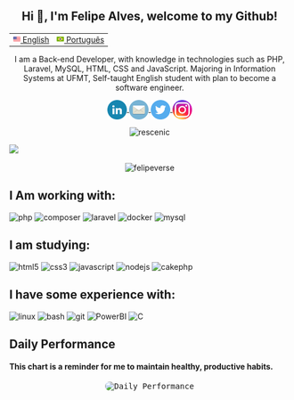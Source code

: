 <h2 align="center">Hi 👋, I'm Felipe Alves, welcome to my Github!</h2>
<table align="center">
 <tr>
   <td><a href="README.md"><img src="images/us-flag.png" height="13"> English</a></td>
   <td><a href="README_pt-br.md"><img src="images/br-flag.png" height="13"> Português</a></td>
 </tr>
</table>

<p align="center"> I am a Back-end Developer, with knowledge in technologies such as PHP, Laravel, MySQL, HTML, CSS and JavaScript. Majoring in Information Systems at UFMT, Self-taught English student with plan to become a software engineer. </p>

<p align="center">
  <a href="https://linkedin.com/in/felipealvesrrodrigues" target="blank">
    <img align="center"
      src="images/icon_linkedin.png" alt="felipealvesrrodrigues" height="35" width="35" 
    />
  </a>
  <a href="mailto:felipealvesrrodrigues@outlook.com" target="blank">
    <img align="center"align="center"
     src="images/icon_mail.png" alt="felipealvesrrodrigues" height="35" width="35" 
    />
  </a>
  <a href="https://twitter.com/felipeverse" target="blank">
    <img align="center"
      src="images/icon_twitter.svg" alt="felipeverse" height="35" width="35"
    />
  </a>
  <a href="https://instagram.com/felipeverse" target="blank">
    <img align="center"
      src="images/icon_instagram.png" alt="felipeverse" height="35" width="35"
    />
  </a>
</p>

<p align="center"> <img src="https://komarev.com/ghpvc/?username=felipeverse&label=Profile%20views&color=0e75b6&style=flat" alt="rescenic" /> </p>

![](https://hit.yhype.me/github/profile?user_id=70995453)

<div align="center">
  <img align="top" src="https://github-readme-stats.vercel.app/api/top-langs/?username=felipeverse&layout=compact&theme=apprentice" alt="felipeverse" />
</div>

##  I Am working with:
<div>
  <img alt="php" width=50 src="https://cdn.jsdelivr.net/gh/devicons/devicon/icons/php/php-plain.svg" />
  <img alt="composer" width=50 src="https://cdn.jsdelivr.net/gh/devicons/devicon/icons/composer/composer-original.svg" />
  <img alt="laravel" width=50 src="https://cdn.jsdelivr.net/gh/devicons/devicon/icons/laravel/laravel-plain-wordmark.svg" />
  <img alt="docker" width=50 src="https://cdn.jsdelivr.net/gh/devicons/devicon/icons/docker/docker-plain-wordmark.svg" />
  <img alt="mysql" width=50 src="https://cdn.jsdelivr.net/gh/devicons/devicon/icons/mysql/mysql-original-wordmark.svg" />  
</div>

## I am studying:
<div>
  <img alt="html5" width=50 src="https://cdn.jsdelivr.net/gh/devicons/devicon/icons/html5/html5-plain-wordmark.svg" />
  <img alt="css3" width=50 src="https://cdn.jsdelivr.net/gh/devicons/devicon/icons/css3/css3-plain-wordmark.svg" />
  <img alt="javascript" width=50 src="https://cdn.jsdelivr.net/gh/devicons/devicon/icons/javascript/javascript-plain.svg" />
  <img alt="nodejs" width=50 src="https://cdn.jsdelivr.net/gh/devicons/devicon/icons/nodejs/nodejs-plain.svg" />
  <img alt="cakephp" width=50 src="https://cdn.jsdelivr.net/gh/devicons/devicon/icons/cakephp/cakephp-plain.svg" />  
</div>

## I have some experience with:
<div>
  <img alt="linux" width=50 src="https://cdn.jsdelivr.net/gh/devicons/devicon/icons/linux/linux-original.svg" /> 
  <img alt="bash" width=50 src="https://cdn.jsdelivr.net/gh/devicons/devicon/icons/bash/bash-plain.svg" />
  <img alt="git" width=50 src="https://cdn.jsdelivr.net/gh/devicons/devicon/icons/git/git-plain.svg" />
  <img alt="PowerBI" width=50 src="https://raw.githubusercontent.com/microsoft/PowerBI-Icons/36c43afaca7c93119c76229d434688610003ad66/SVG/PowerBI.svg" />
  <img alt="C" width=50 src="https://cdn.jsdelivr.net/gh/devicons/devicon/icons/c/c-original.svg" />
</div>

## Daily Performance
#### This chart is a reminder for me to maintain healthy, productive habits.

<div align="center">
 <kbd> <img align="top" style="border-radius: 10px;" src="https://docs.google.com/spreadsheets/d/e/2PACX-1vSpyavp2HzGUTBr-wTmw07nEZj5ePgjK4dnEWJOtIyP78S80unk-eMscAiwVlIoCncmJ-YOBe6x8IbO/pubchart?oid=1822562275&format=image" alt="Daily Performance" /> </kbd>
</div> 
